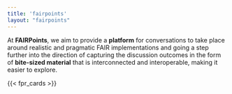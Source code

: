 ```yaml
---
title: 'fairpoints'
layout: "fairpoints"
---
```

At **FAIRPoints**, we aim to provide a **platform** for conversations to take place around realistic and pragmatic FAIR implementations and going a step further into the direction of capturing the discussion outcomes in the form of **bite-sized material** that is interconnected and interoperable, making it easier to explore. 

{{< fpr_cards >}}
